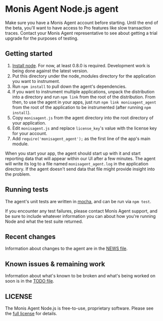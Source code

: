 # Monis Agent Node.js agent

Make sure you have a Monis Agent account before starting. Until the end of the
beta, you'll want to have access to Pro features like slow transaction traces.
Contact your Monis Agent representative to see about getting a trial upgrade for
the purposes of testing.

## Getting started

1. [Install node](http://nodejs.org/#download). For now, at least 0.8.0 is
   required. Development work is being done against the latest version.
2. Put this directory under the node_modules directory for the application
   you want to instrument.
3. Run `npm install` to pull down the agent's dependencies.
4. If you want to instrument multiple applications, unpack the distribution
   into a directory and run `npm link` from the root of the distribution.
   From then, to use the agent in your apps, just run
   `npm link monisagent_agent` from the root of the application to be
   instrumented (after running `npm install`).
5. Copy `monisagent.js` from the agent directory into the root directory of
   your application.
6. Edit `monisagent.js` and replace `license_key`'s value with the license key
   for your account.
7. Add `require('monisagent_agent');` as the first line of the app's main module.

When you start your app, the agent should start up with it and start reporting
data that will appear within our UI after a few minutes. The agent will write
its log to a file named `monisagent_agent.log` in the application directory. If
the agent doesn't send data that file might provide insight into the problem.

## Running tests

The agent's unit tests are written in
[mocha](http://visionmedia.github.com/mocha/), and can be run via
`npm test`.

If you encounter any test failures, please contact Monis Agent support, and
be sure to include whatever information you can about how you're running
Node and what the test suite returned.

## Recent changes

Information about changes to the agent are in the [NEWS file](NEWS.md).

## Known issues & remaining work

Information about what's known to be broken and what's being worked on
soon is in the [TODO file](TODO.md).

## LICENSE

The Monis Agent Node.js is free-to-use, proprietary software. Please see
the [full license](LICENSE) for details.
